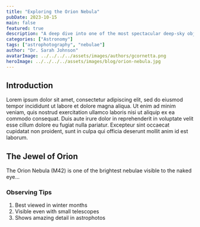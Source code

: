 ```yaml
---
title: "Exploring the Orion Nebula"
pubDate: 2023-10-15
main: false
featured: true
description: "A deep dive into one of the most spectacular deep-sky objects visible from Earth."
categories: ["Astronomy"]
tags: ["astrophotography", "nebulae"]
author: "Dr. Sarah Johnson"
avatarImage: ../../../../assets/images/authors/gcornetta.png
heroImage: ../../../../assets/images/blog/orion-nebula.jpg
---
```


## Introduction

Lorem ipsum dolor sit amet, consectetur adipiscing elit, sed do eiusmod tempor incididunt ut labore et dolore magna aliqua. Ut enim ad minim veniam, quis nostrud exercitation ullamco laboris nisi ut aliquip ex ea commodo consequat. Duis aute irure dolor in reprehenderit in voluptate velit esse cillum dolore eu fugiat nulla pariatur. Excepteur sint occaecat cupidatat non proident, sunt in culpa qui officia deserunt mollit anim id est laborum.

## The Jewel of Orion

The Orion Nebula (M42) is one of the brightest nebulae visible to the naked eye...

### Observing Tips

1. Best viewed in winter months
2. Visible even with small telescopes
3. Shows amazing detail in astrophotos


